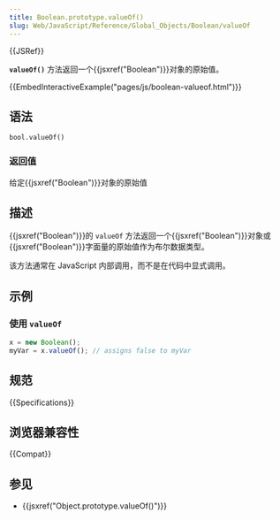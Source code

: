 ```yaml
---
title: Boolean.prototype.valueOf()
slug: Web/JavaScript/Reference/Global_Objects/Boolean/valueOf
---
```


{{JSRef}}

**`valueOf()`** 方法返回一个{{jsxref("Boolean")}}对象的原始值。

{{EmbedInteractiveExample("pages/js/boolean-valueof.html")}}

## 语法

```plain
bool.valueOf()
```

### 返回值

给定{{jsxref("Boolean")}}对象的原始值

## 描述

{{jsxref("Boolean")}}的 `valueOf` 方法返回一个{{jsxref("Boolean")}}对象或{{jsxref("Boolean")}}字面量的原始值作为布尔数据类型。

该方法通常在 JavaScript 内部调用，而不是在代码中显式调用。

## 示例

### 使用 `valueOf`

```js
x = new Boolean();
myVar = x.valueOf(); // assigns false to myVar
```

## 规范

{{Specifications}}

## 浏览器兼容性

{{Compat}}

## 参见

- {{jsxref("Object.prototype.valueOf()")}}
